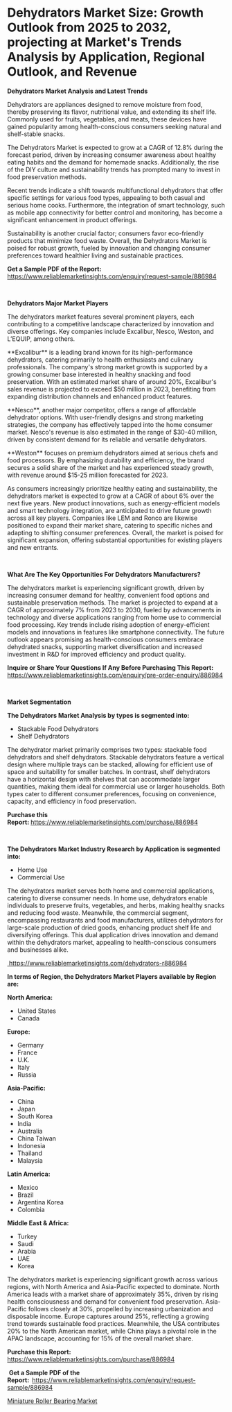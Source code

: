 <p><h1>Dehydrators Market Size: Growth Outlook from 2025 to 2032, projecting at Market's Trends Analysis by Application, Regional Outlook, and Revenue</h1></p><p><strong>Dehydrators Market Analysis and Latest Trends</strong></p>
<p><p>Dehydrators are appliances designed to remove moisture from food, thereby preserving its flavor, nutritional value, and extending its shelf life. Commonly used for fruits, vegetables, and meats, these devices have gained popularity among health-conscious consumers seeking natural and shelf-stable snacks. </p><p>The Dehydrators Market is expected to grow at a CAGR of 12.8% during the forecast period, driven by increasing consumer awareness about healthy eating habits and the demand for homemade snacks. Additionally, the rise of the DIY culture and sustainability trends has prompted many to invest in food preservation methods. </p><p>Recent trends indicate a shift towards multifunctional dehydrators that offer specific settings for various food types, appealing to both casual and serious home cooks. Furthermore, the integration of smart technology, such as mobile app connectivity for better control and monitoring, has become a significant enhancement in product offerings. </p><p>Sustainability is another crucial factor; consumers favor eco-friendly products that minimize food waste. Overall, the Dehydrators Market is poised for robust growth, fueled by innovation and changing consumer preferences toward healthier living and sustainable practices.</p></p>
<p><strong>Get a Sample PDF of the Report:&nbsp;</strong> <a href="https://www.reliablemarketinsights.com/enquiry/request-sample/886984?utm_campaign=2449&utm_medium=2&utm_source=Github&utm_content=ia&utm_term=17022025&utm_id=dehydrators">https://www.reliablemarketinsights.com/enquiry/request-sample/886984</a></p>
<p>&nbsp;</p>
<p><strong>Dehydrators Major Market Players</strong></p>
<p><p>The dehydrators market features several prominent players, each contributing to a competitive landscape characterized by innovation and diverse offerings. Key companies include Excalibur, Nesco, Weston, and L’EQUIP, among others.</p><p>**Excalibur** is a leading brand known for its high-performance dehydrators, catering primarily to health enthusiasts and culinary professionals. The company's strong market growth is supported by a growing consumer base interested in healthy snacking and food preservation. With an estimated market share of around 20%, Excalibur's sales revenue is projected to exceed $50 million in 2023, benefiting from expanding distribution channels and enhanced product features.</p><p>**Nesco**, another major competitor, offers a range of affordable dehydrator options. With user-friendly designs and strong marketing strategies, the company has effectively tapped into the home consumer market. Nesco's revenue is also estimated in the range of $30-40 million, driven by consistent demand for its reliable and versatile dehydrators.</p><p>**Weston** focuses on premium dehydrators aimed at serious chefs and food processors. By emphasizing durability and efficiency, the brand secures a solid share of the market and has experienced steady growth, with revenue around $15-25 million forecasted for 2023.</p><p>As consumers increasingly prioritize healthy eating and sustainability, the dehydrators market is expected to grow at a CAGR of about 6% over the next five years. New product innovations, such as energy-efficient models and smart technology integration, are anticipated to drive future growth across all key players. Companies like LEM and Ronco are likewise positioned to expand their market share, catering to specific niches and adapting to shifting consumer preferences. Overall, the market is poised for significant expansion, offering substantial opportunities for existing players and new entrants.</p></p>
<p>&nbsp;</p>
<p><strong>What Are The Key Opportunities For Dehydrators Manufacturers?</strong></p>
<p><p>The dehydrators market is experiencing significant growth, driven by increasing consumer demand for healthy, convenient food options and sustainable preservation methods. The market is projected to expand at a CAGR of approximately 7% from 2023 to 2030, fueled by advancements in technology and diverse applications ranging from home use to commercial food processing. Key trends include rising adoption of energy-efficient models and innovations in features like smartphone connectivity. The future outlook appears promising as health-conscious consumers embrace dehydrated snacks, supporting market diversification and increased investment in R&D for improved efficiency and product quality.</p></p>
<p><strong>Inquire or Share Your Questions If Any Before Purchasing This Report:</strong> <a href="https://www.reliablemarketinsights.com/enquiry/pre-order-enquiry/886984?utm_campaign=2449&utm_medium=2&utm_source=Github&utm_content=ia&utm_term=17022025&utm_id=dehydrators">https://www.reliablemarketinsights.com/enquiry/pre-order-enquiry/886984</a></p>
<p>&nbsp;</p>
<p><strong>Market Segmentation</strong></p>
<p><strong>The Dehydrators Market Analysis by types is segmented into:</strong></p>
<p><ul><li>Stackable Food Dehydrators</li><li>Shelf Dehydrators</li></ul></p>
<p><p>The dehydrator market primarily comprises two types: stackable food dehydrators and shelf dehydrators. Stackable dehydrators feature a vertical design where multiple trays can be stacked, allowing for efficient use of space and suitability for smaller batches. In contrast, shelf dehydrators have a horizontal design with shelves that can accommodate larger quantities, making them ideal for commercial use or larger households. Both types cater to different consumer preferences, focusing on convenience, capacity, and efficiency in food preservation.</p></p>
<p><strong>Purchase this Report:&nbsp;</strong><a href="https://www.reliablemarketinsights.com/purchase/886984?utm_campaign=2449&utm_medium=2&utm_source=Github&utm_content=ia&utm_term=17022025&utm_id=dehydrators">https://www.reliablemarketinsights.com/purchase/886984</a></p>
<p>&nbsp;</p>
<p><strong>The Dehydrators Market Industry Research by Application is segmented into:</strong></p>
<p><ul><li>Home Use</li><li>Commercial Use</li></ul></p>
<p><p>The dehydrators market serves both home and commercial applications, catering to diverse consumer needs. In home use, dehydrators enable individuals to preserve fruits, vegetables, and herbs, making healthy snacks and reducing food waste. Meanwhile, the commercial segment, encompassing restaurants and food manufacturers, utilizes dehydrators for large-scale production of dried goods, enhancing product shelf life and diversifying offerings. This dual application drives innovation and demand within the dehydrators market, appealing to health-conscious consumers and businesses alike.</p></p>
<p><a href="https://www.reliablemarketinsights.com/dehydrators-r886984?utm_campaign=2449&utm_medium=2&utm_source=Github&utm_content=ia&utm_term=17022025&utm_id=dehydrators">&nbsp;https://www.reliablemarketinsights.com/dehydrators-r886984</a></p>
<p><strong>In terms of Region, the Dehydrators Market Players available by Region are:</strong></p>
<p>
    <p> <strong> North America: </strong>
        <ul>
            <li>United States</li>
            <li>Canada</li>
        </ul>
        </p> 
    <p> <strong> Europe: </strong>
        <ul>
            <li>Germany</li>
            <li>France</li>
            <li>U.K.</li>
            <li>Italy</li>
            <li>Russia</li>
        </ul>
        </p> 
    <p> <strong> Asia-Pacific: </strong>
        <ul>
            <li>China</li>
            <li>Japan</li>
            <li>South Korea</li>
            <li>India</li>
            <li>Australia</li>
            <li>China Taiwan</li>
            <li>Indonesia</li>
            <li>Thailand</li>
            <li>Malaysia</li>
        </ul>
        </p> 
    <p> <strong> Latin America: </strong>
        <ul>
            <li>Mexico</li>
            <li>Brazil</li>
            <li>Argentina Korea</li>
            <li>Colombia</li>
        </ul>
        </p> 
    <p> <strong> Middle East & Africa: </strong>
        <ul>
            <li>Turkey</li>
            <li>Saudi</li>
            <li>Arabia</li>
            <li>UAE</li>
            <li>Korea</li>
        </ul>
    </p>
    </p>
<p><p>The dehydrators market is experiencing significant growth across various regions, with North America and Asia-Pacific expected to dominate. North America leads with a market share of approximately 35%, driven by rising health consciousness and demand for convenient food preservation. Asia-Pacific follows closely at 30%, propelled by increasing urbanization and disposable income. Europe captures around 25%, reflecting a growing trend towards sustainable food practices. Meanwhile, the USA contributes 20% to the North American market, while China plays a pivotal role in the APAC landscape, accounting for 15% of the overall market share.</p></p>
<p><strong>Purchase this Report: </strong><a href="https://www.reliablemarketinsights.com/purchase/886984?utm_campaign=2449&utm_medium=2&utm_source=Github&utm_content=ia&utm_term=17022025&utm_id=dehydrators">https://www.reliablemarketinsights.com/purchase/886984</a></p>
<p>&nbsp;<strong>Get a Sample PDF of the Report:&nbsp;&nbsp;</strong><a href="https://www.reliablemarketinsights.com/enquiry/request-sample/886984?utm_campaign=2449&utm_medium=2&utm_source=Github&utm_content=ia&utm_term=17022025&utm_id=dehydrators">https://www.reliablemarketinsights.com/enquiry/request-sample/886984</a></p>
<p><strong></strong></p>
<p><p><a href="https://github.com/mezokathleen834/Market-Research-Report-List-1/blob/main/miniature-roller-bearing-market.md?utm_campaign=2449&utm_medium=2&utm_source=Github&utm_content=ia&utm_term=17022025&utm_id=dehydrators">Miniature Roller Bearing Market</a></p></p>